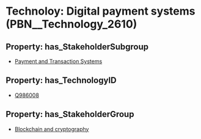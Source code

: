 # Technoloy: __Digital payment systems__ (PBN__Technology_2610)

## Property: has_StakeholderSubgroup

* [Payment and Transaction Systems](PBN__TechSubgroup_171)

## Property: has_TechnologyID

* [Q986008](Q986008)

## Property: has_StakeholderGroup

* [Blockchain and cryptography](PBN__TechGroup_10)

